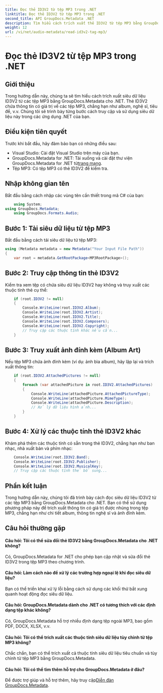 ```yaml
---
title: Đọc thẻ ID3V2 từ tệp MP3 trong .NET
linktitle: Đọc thẻ ID3V2 từ tệp MP3 trong .NET
second_title: API GroupDocs.Metadata .NET
description: Tìm hiểu cách trích xuất thẻ ID3V2 từ tệp MP3 bằng GroupDocs.Metadata cho .NET. Truy cập album, nghệ sĩ và nhiều hơn nữa theo chương trình.
weight: 12
url: /vi/net/audio-metadata/read-id3v2-tag-mp3/
---
```


# Đọc thẻ ID3V2 từ tệp MP3 trong .NET

## Giới thiệu
Trong hướng dẫn này, chúng ta sẽ tìm hiểu cách trích xuất siêu dữ liệu ID3V2 từ các tệp MP3 bằng GroupDocs.Metadata cho .NET. Thẻ ID3V2 chứa thông tin có giá trị về các tệp MP3, chẳng hạn như album, nghệ sĩ, tiêu đề, v.v. Chúng tôi sẽ trình bày từng bước cách truy cập và sử dụng siêu dữ liệu này trong các ứng dụng .NET của bạn.
## Điều kiện tiên quyết
Trước khi bắt đầu, hãy đảm bảo bạn có những điều sau:
- Visual Studio: Cài đặt Visual Studio trên máy của bạn.
-  GroupDocs.Metadata for .NET: Tải xuống và cài đặt thư viện GroupDocs.Metadata for .NET từ[trang mạng](https://releases.groupdocs.com/metadata/net/).
- Tệp MP3: Có tệp MP3 có thẻ ID3V2 để kiểm tra.

## Nhập không gian tên
Bắt đầu bằng cách nhập các vùng tên cần thiết trong mã C# của bạn:
```csharp
    using System;
using GroupDocs.Metadata;
    using GroupDocs.Formats.Audio;
```
## Bước 1: Tải siêu dữ liệu từ tệp MP3
Bắt đầu bằng cách tải siêu dữ liệu từ tệp MP3:
```csharp
using (Metadata metadata = new Metadata("Your Input File Path"))
{
    var root = metadata.GetRootPackage<MP3RootPackage>();
```
## Bước 2: Truy cập thông tin thẻ ID3V2
Kiểm tra xem tệp có chứa siêu dữ liệu ID3V2 hay không và truy xuất các thuộc tính thẻ cụ thể:
```csharp
    if (root.ID3V2 != null)
    {
        Console.WriteLine(root.ID3V2.Album);
        Console.WriteLine(root.ID3V2.Artist);
        Console.WriteLine(root.ID3V2.Title);
        Console.WriteLine(root.ID3V2.Composers);
        Console.WriteLine(root.ID3V2.Copyright);
        // Truy cập các thuộc tính khác nếu cần...
    }
```
## Bước 3: Truy xuất ảnh đính kèm (Album Art)
Nếu tệp MP3 chứa ảnh đính kèm (ví dụ: ảnh bìa album), hãy lặp lại và trích xuất thông tin:
```csharp
    if (root.ID3V2.AttachedPictures != null)
    {
        foreach (var attachedPicture in root.ID3V2.AttachedPictures)
        {
            Console.WriteLine(attachedPicture.AttachedPictureType);
            Console.WriteLine(attachedPicture.MimeType);
            Console.WriteLine(attachedPicture.Description);
            // Xử lý dữ liệu hình ảnh...
        }
    }
```
## Bước 4: Xử lý các thuộc tính thẻ ID3V2 khác
Khám phá thêm các thuộc tính có sẵn trong thẻ ID3V2, chẳng hạn như ban nhạc, nhà xuất bản và phím nhạc:
```csharp
    Console.WriteLine(root.ID3V2.Band);
    Console.WriteLine(root.ID3V2.Publisher);
    Console.WriteLine(root.ID3V2.MusicalKey);
    // Truy cập các thuộc tính thẻ bổ sung...
```

## Phần kết luận
Trong hướng dẫn này, chúng tôi đã trình bày cách đọc siêu dữ liệu ID3V2 từ các tệp MP3 bằng GroupDocs.Metadata cho .NET. Bạn có thể sử dụng phương pháp này để trích xuất thông tin có giá trị được nhúng trong tệp MP3, chẳng hạn như chi tiết album, thông tin nghệ sĩ và ảnh đính kèm.

## Câu hỏi thường gặp
#### Câu hỏi: Tôi có thể sửa đổi thẻ ID3V2 bằng GroupDocs.Metadata cho .NET không?
Có, GroupDocs.Metadata for .NET cho phép bạn cập nhật và sửa đổi thẻ ID3V2 trong tệp MP3 theo chương trình.
#### Câu hỏi: Làm cách nào để xử lý các trường hợp ngoại lệ khi đọc siêu dữ liệu?
Bạn có thể triển khai xử lý lỗi bằng cách sử dụng các khối thử bắt xung quanh hoạt động đọc siêu dữ liệu.
#### Câu hỏi: GroupDocs.Metadata dành cho .NET có tương thích với các định dạng tệp khác không?
Có, GroupDocs.Metadata hỗ trợ nhiều định dạng tệp ngoài MP3, bao gồm PDF, DOCX, XLSX, v.v.
#### Câu hỏi: Tôi có thể trích xuất các thuộc tính siêu dữ liệu tùy chỉnh từ tệp MP3 không?
Chắc chắn, bạn có thể trích xuất cả thuộc tính siêu dữ liệu tiêu chuẩn và tùy chỉnh từ tệp MP3 bằng GroupDocs.Metadata.
#### Câu hỏi: Tôi có thể tìm thêm hỗ trợ cho GroupDocs.Metadata ở đâu?
 Để được trợ giúp và hỗ trợ thêm, hãy truy cập[Diễn đàn GroupDocs.Metadata](https://forum.groupdocs.com/c/metadata/14).